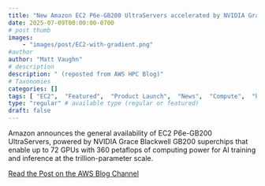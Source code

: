 ```yaml
---
title: "New Amazon EC2 P6e-GB200 UltraServers accelerated by NVIDIA Grace Blackwell GPUs for the highest AI performance"
date: 2025-07-09T00:00:00-0700
# post thumb
images:
    - "images/post/EC2-with-gradient.png"
#author
author: "Matt Vaughn"
# description
description: " (reposted from AWS HPC Blog)"
# Taxonomies
categories: []
tags: [ "EC2",  "Featured",  "Product Launch",  "News",  "Compute",  "hpcblog", ]
type: "regular" # available type (regular or featured)
draft: false
---
```


Amazon announces the general availability of EC2 P6e-GB200 UltraServers, powered by NVIDIA Grace Blackwell GB200 superchips that enable up to 72 GPUs with 360 petaflops of computing power for AI training and inference at the trillion-parameter scale.

<a href="https://aws.amazon.com/blogs/aws/new-amazon-ec2-p6e-gb200-ultraservers-powered-by-nvidia-grace-blackwell-gpus-for-the-highest-ai-performance/" class="btn btn-primary btn-lg active" role="button" aria-pressed="true" style="margin-top: 8px;">Read the Post on the AWS Blog Channel</a>